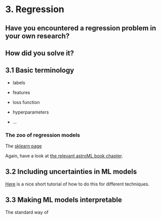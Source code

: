 
# 3. Regression

## Have you encountered a regression problem in your own research? 












## How did you solve it?














## 3.1 Basic terminology

* labels
* features

* loss function

* hyperparameters
* ...

### The zoo of regression models

The [sklearn page](https://scikit-learn.org/stable/supervised_learning.html) 


Again, have a look at [the relevant astroML book chapter](Material/Ivezic2020_08_regression.pdf). 


## 3.2 Including uncertainties in ML models

[Here](https://github.com/henrysky/astroNN/blob/master/demo_tutorial/NN_uncertainty_analysis/Uncertainty_Demo_x_sinx.ipynb) is a nice short tutorial of how to do this for different techniques.

## 3.3 Making ML models interpretable 

The standard way of 
